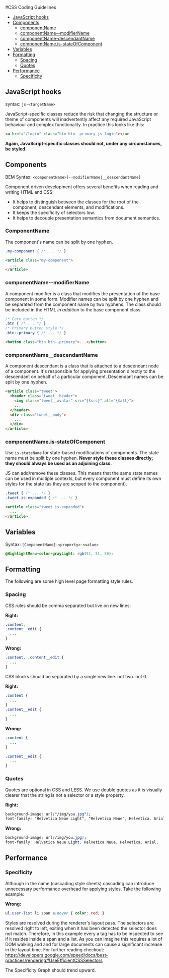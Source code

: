 #CSS Coding Guidelines

* [JavaScript hooks](#javascript)
* [Components](#components)
  * [componentName](#componentName)
  * [componentName--modifierName](#componentName--modifierName)
  * [componentName-descendantName](#componentName-descendantName)
  * [componentName.is-stateOfComponent](#is-stateOfComponent)
* [Variables](#variables)
* [Formatting](#formatting)
  * [Spacing](#spacing)
  * [Quotes](#quotes)
* [Performance](#performance)
  * [Specificity](#specificity)


## JavaScript hooks

syntax: `js-<targetName>`

JavaScript-specific classes reduce the risk that changing the structure or theme of components
will inadvertently affect any required JavaScript behaviour and complex functionality.
In practice this looks like this:

```html
<a href="/login" class="btn btn--primary js-login"></a>
```

**Again, JavaScript-specific classes should not, under any circumstances, be styled.**


## Components

BEM Syntax: `<componentName>[--modifierName|__descendantName]`

Component driven development offers several benefits when reading and writing HTML and CSS:

* It helps to distinguish between the classes for the root of the component, descendant elements,
and modifications.
* It keeps the specificity of selectors low.
* It helps to decouple presentation semantics from document semantics.

### ComponentName

The component's name can be split by one hyphen.

```css
.my-component { /* ... */ }
```

```html
<article class="my-component">
  ...
</article>
```

### componentName--modifierName

A component modifier is a class that modifies the presentation of the base component in some form.
Modifier names can be split by one hyphen and be separated from the component name by two hyphens.
The class should be included in the HTML _in addition_ to the base component class.

```css
/* Core button */
.btn { /* ... */ }
/* Primary button style */
.btn--primary { /* ... */ }
```

```html
<button class="btn btn--primary">...</button>
```
### componentName__descendantName

A component descendant is a class that is attached to a descendant node of a component.
It's responsible for applying presentation directly to the descendant on behalf of a particular component.
Descendant names can be split by one hyphen.

```html
<article class="tweet">
  <header class="tweet__header">
    <img class="tweet__avatar" src="{$src}" alt="{$alt}">
    ...
  </header>
  <div class="tweet__body">
    ...
  </div>
</article>
```

### componentName.is-stateOfComponent

Use `is-stateName` for state-based modifications of components.
The state name must be split by one hyphen.
**Never style these classes directly; they should always be used as an adjoining class.**

JS can add/remove these classes.
This means that the same state names can be used in multiple contexts,
but every component must define its own styles for the state (as they are scoped to the component).

```css
.tweet { /* ... */ }
.tweet.is-expanded { /* ... */ }
```

```html
<article class="tweet is-expanded">
  ...
</article>
```

## Variables

Syntax: `[ComponentName]-<property>-<value>`

```CSS
@HighlightMenu-color-grayLight: rgb(51, 51, 50);
```

## Formatting

The following are some high level page formatting style rules.

### Spacing

CSS rules should be comma separated but live on new lines:

**Right:**
```css
.content,
.content__edit {
  ...
}
```

**Wrong:**
```css
.content, .content__edit {
  ...
}
```

CSS blocks should be separated by a single new line. not two. not 0.

**Right:**
```css
.content {
  ...
}
.content__edit {
  ...
}
```

**Wrong:**
```css
.content {
  ...
}

.content__edit {
  ...
}
```

### Quotes

Quotes are optional in CSS and LESS.
We use double quotes as it is visually clearer that the string is not a selector or a style property.

**Right:**
```css
background-image: url("/img/you.jpg");
font-family: "Helvetica Neue Light", "Helvetica Neue", Helvetica, Arial;
```

**Wrong:**
```css
background-image: url(/img/you.jpg);
font-family: Helvetica Neue Light, Helvetica Neue, Helvetica, Arial;
```

## Performance

### Specificity

Although in the name (cascading style sheets) cascading can introduce unnecessary performance overhead
for applying styles. Take the following example:

**Wrong:**
```css
ul.user-list li span a:hover { color: red; }
```

Styles are resolved during the renderer's layout pass.
The selectors are resolved right to left, exiting when it has been detected the selector does not match.
Therefore, in this example every a tag has to be inspected to see if it resides inside a span and a list.
As you can imagine this requires a lot of DOM walking and and for large documents can cause a significant
increase in the layout time. For further reading checkout:
https://developers.google.com/speed/docs/best-practices/rendering#UseEfficientCSSSelectors

The Specificity Graph should trend upward.